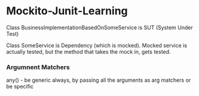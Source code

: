# Mockito-Junit-Learning

Class BusinessImplementationBasedOnSomeService is SUT (System Under Test)

Class SomeService is Dependency (which is mocked). Mocked service is actually tested, but the method that takes the mock in, gets tested.

 
### Argumnent Matchers
any() - be generic always, by passing all the arguments as arg matchers 
or be specific